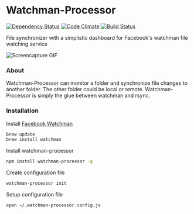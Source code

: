 # Watchman-Processor

[![Dependency Status](https://david-dm.org/markistaylor/watchman-processor.svg)](https://david-dm.org/markistaylor/watchman-processor)
[![Code Climate](https://codeclimate.com/github/markistaylor/watchman-processor/badges/gpa.svg)](https://codeclimate.com/github/markistaylor/watchman-processor)
[![Build Status](https://travis-ci.org/markistaylor/watchman-processor.svg?branch=master)](https://travis-ci.org/markistaylor/watchman-processor)

File synchronizer with a simplistic dashboard for Facebook's watchman file watching service

![Screencapture GIF](https://i.imgur.com/1p0i8d6.gif)

### About

Watchman-Processor can monitor a folder and synchronize file changes to another folder.  The other folder could be local or remote.  Watchman-Processor is simply the glue between watchman and rsync.

### Installation

Install [Facebook Watchman](https://facebook.github.io/watchman/docs/install.html)

```bash
brew update
brew install watchman
```

Install watchman-processor

```bash
npm install watchman-processor -g
```

Create configuration file

```bash
watchman-processor init
```

Setup configuration file

```bash
open ~/.watchman-processor.config.js
```
